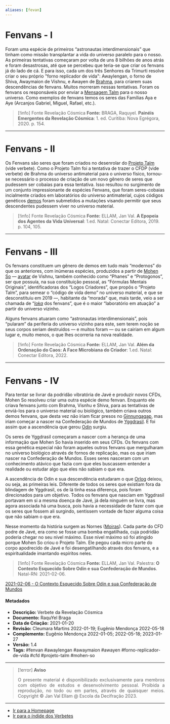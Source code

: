 ```yaml
---
aliases: [fevan]
---
```


# Fenvans - I

Foram uma espécie de primeiros “astronautas interdimensionais” que tinham como missão transplantar a vida do universo paralelo para o nosso. As primeiras tentativas começaram por volta de uns 8 bilhões de anos atrás e foram desastrosas, até que se percebeu que teria-se que criar os fenvans já do lado de cá. E para isso, cada um dos três Senhores da Trimurti resolve criar o seu próprio "forno replicador de vida": Awaylengan, o forno de Shiva, Awaymaion de Vishnu, e Awayen de [Brahma](Brahma.md), para criarem suas descendências de fenvans. Muitos morreram nessas tentativas. Foram os fenvans os responsáveis por enviar a [Mensagem Talm](Mensagem%20Talm.md) para o nosso universo. Como exemplos de fenvans temos os seres das Famílias Aya e Aye (Arcanjos Gabriel, Miguel, Rafael, etc.).

> [!info] Fonte Revelação Cósmica
>**Fonte:** BRAGA, Raquyel. **Painéis Emergentes da Revelação Cósmica**: 1. ed. Curitiba: Nova Egrégora, 2020. p. 154.

---
# Fenvans - II

Os Fenvans são seres que foram criados no desenrolar do [Projeto Talm](Projeto%20Talm.md) (vide verbete). Como o Projeto Talm foi a tentativa de trazer o CFDP (vide verbete) de Brahma do universo antimaterial para o universo físico, tornou-se necessário o processo de criação de um novo gênero de seres que pudessem ser cobaias para essa tentativa. Isso resultou no surgimento de um conjunto impressionante de espécies Fenvans, que foram seres-cobaias incialmente criados em laboratórios do universo antimaterial, cujos códigos genéticos [demos](Demos.md) foram submetidos a mutações visando permitir que seus descendentes pudessem viver no universo material. 

> [!info] Fonte Revelação Cósmica
> **Fonte:** ELLAM, Jan Val. **A Epopeia dos Agentes da Vida Universal**: 1.ed. Natal: Conectar Editora, 2019. p. 104, 105.

---
# Fenvans - III

Os fenvans constituem um gênero de demos em tudo mais “modernos” do que os anteriores, com inúmeras espécies, produzidos a partir de [Mohen So](Mohen%20So.md) — [avatar](Avatar.md) de Vishnu, também conhecido como “Phanes” e “Protogonos”, ser que possuía, na sua constituição pessoal, as “Fórmulas Mentais Originais”, identificadoras dos “Logos Criadores”, que propôs o “Projeto Talm”, para semear o “código de vida demo” no universo material, e que se desconstituiu em 2019 —, habitante da “morada” que, mais tarde, veio a ser chamada de “_[loka](Árvore%20do%20Conhecimento/Verbetes/L/Loka.md)_ dos fenvans”, que é o maior “laboratório em atuação” a partir do universo vizinho.

Alguns fenvans atuaram como “astronautas interdimensionais”, pois “pularam” da periferia do universo vizinho para este, sem terem noção se seus corpos seriam destruídos — e muitos foram — ou se cairiam em algum lugar e, muito menos, o que lhes ocorreria na nova realidade.

> [!info] Fonte Revelação Cósmica
> **Fonte:** ELLAM, Jan Val. **Além da Ordenação do Caos: A Face Microbiana do Criador**: 1.ed. Natal: Conectar Editora, 2022. 

---
# Fenvans - IV

Para tentar se livrar da podridão vibratória de Javé e produzir novos CFDs, Mohen So resolveu criar uma outra espécie demo fenvan. Enquanto ele criava fenvans junto com Brahma, Visnhu e Shiva, para as tentativas de enviá-los para o universo material ou biológico, também criava outros demos fenvans, que desta vez não iriam ficar presos no [Ginnungagap](Ginnungagap.md), mas iriam começar a nascer na Confederação de Mundos de [Yggdrasil](Yggdrasil.md). E foi assim que a ascendência que gerou [Odin](Odin.md) surgiu. 

Os seres de Yggdrasil começaram a nascer com a herança de uma informação que Mohen So havia inserido em seus CFDs. Os fenvans com essa genética especial não foram aqueles outros fenvans que mergulharam no universo biológico através de fornos de replicação, mas os que iriam nascer na Confederação de Mundos. Esses seres nasceram com um conhecimento atávico que fazia com que eles buscassem entender a realidade ou estudar algo que eles não sabiam o que era. 

A ascendência de Odin e sua descendência estudaram o que [Orlog](Orlog.md) deixou, ou seja, as primeiras leis. Diferente de todos os seres que existiam fora da blindagem de Yggdrasil, os de lá tinha essa diferença, pois foram direcionados para um objetivo. Todos os fenvans que nasciam em Yggdrasil portavam em si a mesma doença de Javé, já dela ninguém se livra, mas agora associada há uma busca, pois havia a necessidade de fazer com que os seres que fossem ali surgindo, sentissem vontade de fazer alguma coisa que não sabiam o que era.

Nesse momento da história surgem as Nornes ([Moiras](Moiras.md)). Cada parte do CFD podre de Javé, era como se fosse uma bomba engatilhada, cuja podridão poderia chegar no seu nível máximo. Esse nível máximo só foi atingido porque Mohen So criou o Projeto Talm. Ele pegou cada micro parte do corpo apodrecido de Javé e foi desengatilhando através dos fenvans, e a espiritualidade imantando espíritos neles. 

> [!info] Fonte Revelação Cósmica
>**Fonte:** ELLAM, Jan Val. Palestra: **O Contexto Esquecido Sobre Odin e sua Confederação de Mundos**. Natal-RN: 2021-02-06. 

[2021-02-06 - O Contexto Esquecido Sobre Odin e sua Confederação de Mundos](2021-02-06%20-%20O%20Contexto%20Esquecido%20Sobre%20Odin%20e%20sua%20Confederação%20de%20Mundos.md)

#### Metadados

- **Descrição:** Verbete da Revelação Cósmica
- **Documento:** RaquYel Braga
- **Data de Criação:** 2021-01-20
- **Revisão:** Cleumara Martins 2022-01-19; Eugênio Mendonça 2022-05-18
- **Complemento:** Eugênio Mendonça 2022-01-05; 2022-05-18; 2023-01-27
- **Versão:** 1.4
- **Tags:** #fenvan #awaylengan #awaymaion #awayen #forno-replicador-de-vida #cfd #projeto-talm #mohen-so

---
> [!error] **Aviso**
> <p align="justify">O presente material é disponibilizado exclusivamente para membros com objetivo de estudos e desenvolvimento pessoal. Proibida a reprodução, no todo ou em partes, através de quaisquer meios. Copyright © Jan Val Ellam @ Escola da Decifração 2023. </p>

---
- [Ir para a Homepage](Homepage.canvas)
- [Ir para o índide dos Verbetes](ÍNDIDE%20GERAL%20DOS%20VERBETES.canvas)
